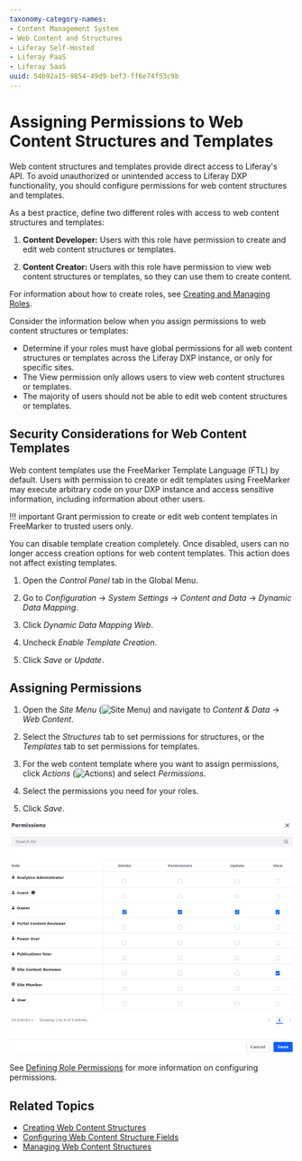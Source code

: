 ```yaml
---
taxonomy-category-names:
- Content Management System
- Web Content and Structures
- Liferay Self-Hosted
- Liferay PaaS
- Liferay SaaS
uuid: 54b92a15-9854-49d9-bef3-ff6e74f53c9b
---
```


# Assigning Permissions to Web Content Structures and Templates

Web content structures and templates provide direct access to Liferay's API. To avoid unauthorized or unintended access to Liferay DXP functionality, you should configure permissions for web content structures and templates.

As a best practice, define two different roles with access to web content structures and templates:

1. **Content Developer:** Users with this role have permission to create and edit web content structures or templates.

1. **Content Creator:** Users with this role have permission to view web content structures or templates, so they can use them to create content.

For information about how to create roles, see [Creating and Managing Roles](../../../users-and-permissions/roles-and-permissions/creating-and-managing-roles.md).

Consider the information below when you assign permissions to web content structures or templates:

- Determine if your roles must have global permissions for all web content structures or templates across the Liferay DXP instance, or only for specific sites.
- The View permission only allows users to view web content structures or templates.
- The majority of users should not be able to edit web content structures or templates.

## Security Considerations for Web Content Templates

Web content templates use the FreeMarker Template Language (FTL) by default. Users with permission to create or edit templates using FreeMarker may execute arbitrary code on your DXP instance and access sensitive information, including information about other users.

!!! important
    Grant permission to create or edit web content templates in FreeMarker to trusted users only.

You can disable template creation completely. Once disabled, users can no longer access creation options for web content templates. This action does not affect existing templates.

1. Open the *Control Panel* tab in the Global Menu.

1. Go to *Configuration* &rarr; *System Settings* &rarr; *Content and Data* &rarr; *Dynamic Data Mapping*.

1. Click *Dynamic Data Mapping Web*.

1. Uncheck *Enable Template Creation*.

1. Click *Save* or *Update*.

## Assigning Permissions

1. Open the *Site Menu* (![Site Menu](../../../images/icon-product-menu.png)) and navigate to *Content & Data* &rarr; *Web Content*.

1. Select the *Structures* tab to set permissions for structures, or the *Templates* tab to set permissions for templates.

1. For the web content template where you want to assign permissions, click *Actions* (![Actions](../../../images/icon-actions.png)) and select *Permissions*.

1. Select the permissions you need for your roles.

1. Click *Save*.

![Permissions dialog for web content structures and templates](./assigning-permissions-to-web-content-structures-and-templates/images/01.png)

See [Defining Role Permissions](../../../users-and-permissions/roles-and-permissions/defining-role-permissions.md) for more information on configuring permissions.

## Related Topics

- [Creating Web Content Structures](./creating-web-content-structures.md)
- [Configuring Web Content Structure Fields](./configuring-web-content-structure-fields.md)
- [Managing Web Content Structures](./managing-web-content-structures.md)
